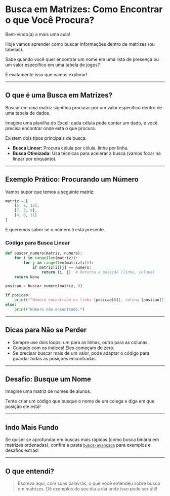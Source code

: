 # Busca em Matrizes: Como Encontrar o que Você Procura?

Bem-vindo(a) a mais uma aula!

Hoje vamos aprender como buscar informações dentro de matrizes (ou tabelas).

Sabe quando você quer encontrar um nome em uma lista de presença ou um valor específico em uma tabela de jogos?

É exatamente isso que vamos explorar!

---

## O que é uma Busca em Matrizes?

Buscar em uma matriz significa procurar por um valor específico dentro de uma tabela de dados.

Imagine uma planilha do Excel: cada célula pode conter um dado, e você precisa encontrar onde está o que procura.

Existem dois tipos principais de busca:

- **Busca Linear:** Procura célula por célula, linha por linha.
- **Busca Otimizada:** Usa técnicas para acelerar a busca (vamos focar na linear por enquanto).

---

## Exemplo Prático: Procurando um Número

Vamos supor que temos a seguinte matriz:

```python
matriz = [
    [5, 8, 12],
    [7, 3, 9],
    [4, 6, 11]
]
```

E queremos saber se o número `9` está presente.

### Código para Busca Linear

```python
def buscar_numero(matriz, numero):
    for i in range(len(matriz)):
        for j in range(len(matriz[i])):
            if matriz[i][j] == numero:
                return (i, j)  # Retorna a posição (linha, coluna)
    return None

posicao = buscar_numero(matriz, 9)

if posicao:
    print(f"Número encontrado na linha {posicao[0]}, coluna {posicao[1]}")
else:
    print("Número não encontrado.")
```

---

## Dicas para Não se Perder

- Sempre use dois loops: um para as linhas, outro para as colunas.
- Cuidado com os índices! Eles começam do zero.
- Se precisar buscar mais de um valor, pode adaptar o código para guardar todas as posições encontradas.

---

## Desafio: Busque um Nome

Imagine uma matriz de nomes de alunos.

Tente criar um código que busque o nome de um colega e diga em que posição ele está!

---

## Indo Mais Fundo

Se quiser se aprofundar em buscas mais rápidas (como busca binária em matrizes ordenadas), confira a pasta [`busca-avancada`](./busca-avancada/README.md) para exemplos e desafios extras!

---

## O que entendi?

> Escreva aqui, com suas palavras, o que você entendeu sobre busca em matrizes. Dê exemplos do seu dia a dia onde isso pode ser útil!
